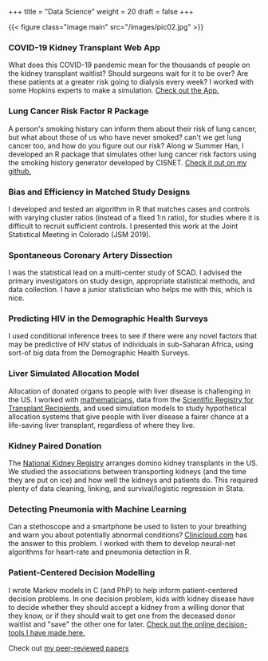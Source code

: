 +++
title = "Data Science"
weight = 20
draft = false
+++

{{< figure class="image main" src="/images/pic02.jpg" >}}
### COVID-19 Kidney Transplant Web App
What does this COVID-19 pandemic mean for the thousands of people on the kidney transplant waitlist? Should surgeons wait for it to be over? Are these patients at a greater risk going to dialysis every week? I worked with some Hopkins experts to make a simulation.  [Check out the App.](http://transplantmodels.com/covid_sim)

### Lung Cancer Risk Factor R Package
A person's smoking history can inform them about their risk of lung cancer, but what about those of us who have never smoked? can't we get lung cancer too, and how do you figure out our risk? Along w Summer Han,  I developed an R package that simulates other lung cancer risk factors using the smoking history generator developed by CISNET.  [Check it out on my github.](https://github.com/ekhco/LCsim)

###  Bias and Efficiency in Matched Study Designs
I developed and tested an algorithm in R that matches cases and controls with varying cluster ratios (instead of a fixed 1:n ratio), for studies where it is difficult to recruit sufficient controls.  I presented this work at the Joint Statistical Meeting in Colorado (JSM 2019).

### Spontaneous Coronary Artery Dissection
I was the statistical lead on a multi-center study of SCAD. I advised the primary investigators on study design, appropriate statistical methods, and data collection. I have a junior statistician who helps me with this, which is nice.

### Predicting HIV in the Demographic Health Surveys
I used conditional inference trees to see if there were any novel factors that may be predictive of HIV status of individuals in sub-Saharan Africa, using sort-of big data from the Demographic Health Surveys.

### Liver Simulated Allocation Model
Allocation of donated organs to people with liver disease is challenging in the US. I worked with [mathematicians](https://www.usna.edu/Users/math/gentry/index.php), data from the [Scientific Registry for Transplant Recipients](http://www.srtr.org), and used simulation models to study hypothetical allocation systems that give people with liver disease a fairer chance at a life-saving liver transplant, regardless of where they live.

### Kidney Paired Donation
The [National Kidney Registry](http://www.kidneyregistry.org) arranges domino kidney transplants in the US.  We studied the associations between transporting kidneys (and the time they are put on ice) and how well the kidneys and patients do. This required plenty of data cleaning, linking, and survival/logistic regression in Stata.

### Detecting Pneumonia with Machine Learning
Can a stethoscope and a smartphone be used to listen to your breathing and warn you about potentially abnormal conditions? [Clinicloud.com](http://clinicloud.com) has the answer to this problem. I worked with them to develop neural-net algorithms for heart-rate and pneumonia detection in R.

### Patient-Centered Decision Modelling
I wrote Markov models in C (and PhP) to help inform patient-centered decision problems.  In one decision problem, kids with kidney disease have to decide whether they should accept a kidney from a willing donor that they know, or if they should wait to get one from the deceased donor waitlist and "save" the other one for later. [Check out the online decision-tools I have made here.](http://www.transplantmodels.com)

Check out [my peer-reviewed papers](#about)
